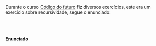 <p> Durante o curso <a href="https://codigodofuturo.corporate.gama.academy/">Código do futuro</a> fiz diversos exercícios, este era um exercício sobre recursividade, segue o enunciado:</p>
<br></br>
<h4>Enunciado</h4>
